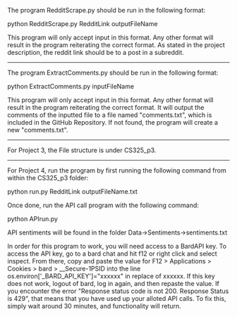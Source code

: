 The program RedditScrape.py should be run in the following format:

python RedditScrape.py RedditLink outputFileName

This program will only accept input in this format. Any other format will result in the program reiterating the correct format.
As stated in the project description, the reddit link should be to a post in a subreddit.

-------------------------------------------------------------------------------------------------------------------------------------

The program ExtractComments.py should be run in the following format:

python ExtractComments.py inputFileName

This program will only accept input in this format. Any other format will result in the program reiterating the correct format.
It will output the comments of the inputted file to a file named "comments.txt", which is included in the GitHub Repository. If not found, the program will create a new "comments.txt".

-------------------------------------------------------------------------------------------------------------------------------------

For Project 3, the File structure is under CS325_p3.


-------------------------------------------------------------------------------------------------------------------------------------

For Project 4, run the program by first running the following command from within the CS325_p3 folder:

python run.py RedditLink outputFileName.txt

Once done, run the API call program with the following command:

python APIrun.py

API sentiments will be found in the folder Data->Sentiments->sentiments.txt

In order for this program to work, you will need access to a BardAPI key.
To access the API key, go to a bard chat and hit f12 or right click and select inspect. From there, copy and paste the value for F12 > Applications > Cookies > bard > __Secure-1PSID into the line os.environ['_BARD_API_KEY']="xxxxxx" in replace of xxxxxx. If this key does not work, logout of bard, log in again, and then repaste the value.
If you encounter the error "Response status code is not 200. Response Status is 429", that means that you have used up your alloted API calls. To fix this, simply wait around 30 minutes, and functionality will return.